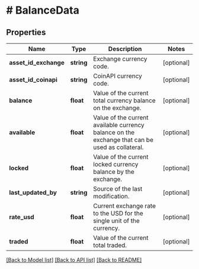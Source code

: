 # # BalanceData

## Properties

Name | Type | Description | Notes
------------ | ------------- | ------------- | -------------
**asset_id_exchange** | **string** | Exchange currency code. | [optional]
**asset_id_coinapi** | **string** | CoinAPI currency code. | [optional]
**balance** | **float** | Value of the current total currency balance on the exchange. | [optional]
**available** | **float** | Value of the current available currency balance on the exchange that can be used as collateral. | [optional]
**locked** | **float** | Value of the current locked currency balance by the exchange. | [optional]
**last_updated_by** | **string** | Source of the last modification. | [optional]
**rate_usd** | **float** | Current exchange rate to the USD for the single unit of the currency. | [optional]
**traded** | **float** | Value of the current total traded. | [optional]

[[Back to Model list]](../../README.md#models) [[Back to API list]](../../README.md#endpoints) [[Back to README]](../../README.md)
